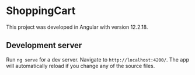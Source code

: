 # ShoppingCart

This project was developed in Angular with version 12.2.18.

## Development server

Run `ng serve` for a dev server. Navigate to `http://localhost:4200/`. The app will automatically reload if you change any of the source files.
